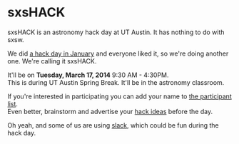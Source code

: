 # sxsHACK
sxsHACK is an astronomy hack day at UT Austin.  It has nothing to do with sxsw.

We did [a hack day in January](http://gully.github.io/astronomy/2015/03/02/UTAustin-AstroHackDay/) and everyone liked it, so we're doing another one.  We're calling it sxsHACK.

It'll be on **Tuesday, March 17, 2014** 9:30 AM - 4:30PM.  
This is during UT Austin Spring Break.  It'll be in the astronomy classroom.

If you're interested in participating you can add your name to [the participant list](https://github.com/OttoStruve/sxsHACK/wiki/Participants).  
Even better, brainstorm and advertise your [hack ideas](https://github.com/OttoStruve/sxsHACK/wiki/Hack-ideas) before the day.

Oh yeah, and some of us are using [slack](http://astrodata.slack.com), which could be fun during the hack day.
